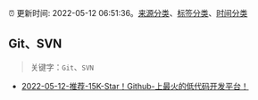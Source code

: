 :alarm_clock: 更新时间: 2022-05-12 06:51:36。[来源分类](../README.md)、[标签分类](../TAGS.md)、[时间分类](../TIMELINE.md)

## Git、SVN


> 关键字：`Git`、`SVN`



- [2022-05-12-推荐-15K-Star！Github-上最火的低代码开发平台！](https://toutiao.io/k/3qv24va) 